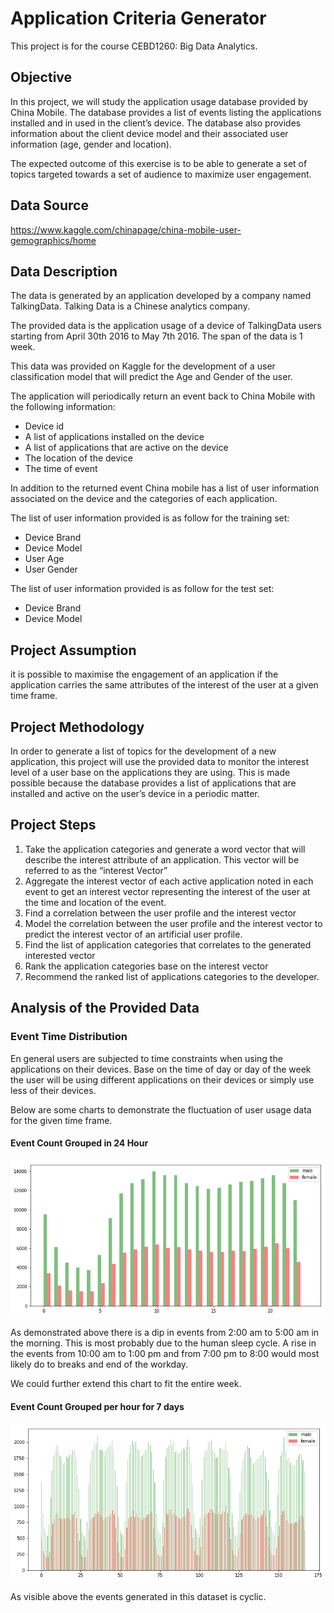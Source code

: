 # Application Criteria Generator

This project is for the course CEBD1260: Big Data Analytics.

## Objective

In this project, we will study the application usage database provided by China Mobile. The database provides a list of events listing the applications installed and in used in the client’s device. The database also provides information about the client device model and their associated user information (age, gender and location).

The expected outcome of this exercise is to be able to generate a set of topics targeted towards a set of audience to maximize user engagement.

## Data Source
https://www.kaggle.com/chinapage/china-mobile-user-gemographics/home

## Data Description
The data is generated  by an application developed by a company named TalkingData. Talking Data is a Chinese analytics company.

The provided data is the application usage of a device of TalkingData users starting from April 30th 2016 to May 7th 2016. The span of the data is 1 week.

This data was provided on Kaggle for the development of a user classification model that will predict the Age and Gender of the user.

The application will periodically return an event back to China Mobile with the following information:
  - Device id
  - A list of applications installed on the device
  - A list of applications that are active on the device
  - The location of the device
  - The time of event

In addition to the returned event China mobile has a list of user information associated on the device and the categories of each application.

The list of user information provided is as follow for the training set:
  - Device Brand
  - Device Model
  - User Age
  - User Gender

The list of user information provided is as follow for the test set:
  - Device Brand
  - Device Model

## Project Assumption
it is possible to maximise the engagement of an application if the application carries the same attributes of the interest of the user at a given time frame.

## Project Methodology
In order to generate a list of topics for the development of a new application, this project will use the provided data to monitor the interest level of a user base on the applications they are using. This is made possible because the database provides a list of applications that are installed and active on the user’s device in a periodic matter.

## Project Steps
  1) Take the application categories and generate a word vector that will describe the interest attribute of an application. This vector will be referred to as the “interest Vector”
  2) Aggregate the interest vector of each active application noted in each event to get an interest vector representing the interest of the user at the time and location of the event.
  3) Find a correlation between the user profile and the interest vector
  4) Model the correlation between the user profile and the interest vector to predict the interest vector of an artificial user profile.
  5) Find the list of application categories that correlates to the generated interested vector
  6) Rank the application categories base on the interest vector
  7) Recommend the ranked list of applications categories to the developer.

## Analysis of the Provided Data
### Event Time Distribution
En general users are subjected to time constraints when using the applications on their devices. Base on the time of day or day of the week the user will be using different applications on their devices or simply use less of their devices.

Below are some charts to demonstrate the fluctuation of user usage data for the given time frame.

#### Event Count Grouped in 24 Hour
![Event Count Grouped in 24 Hours](/Application_Criteria_Generator/Docs/Project/Images/ReadMe/EventDistribution_hour_of_day.png)

As demonstrated above there is a dip in events from 2:00 am to 5:00 am in the morning. This is most probably due to the human sleep cycle. A rise in the events from 10:00 am to 1:00 pm and from 7:00 pm to 8:00 would most likely do to breaks and end of the workday.

We could further extend this chart to fit the entire week.
#### Event Count Grouped per hour for 7 days
![Event Count Grouped per hour for 7 days](/Application_Criteria_Generator/Docs/Project/Images/ReadMe/EventDistribution_hour_of_week.png)

As visible above the events generated in this dataset is cyclic.


